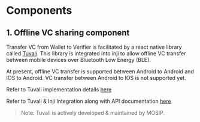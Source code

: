 # Components

## 1. Offline VC sharing component
Transfer VC from Wallet to Verifier is facilitated by a react native library called [Tuvali](https://github.com/mosip/tuvali). This library is integrated into inji to allow offline VC transfer between mobile devices over Bluetooth Low Energy (BLE). 

At present, offline VC transfer is supported between Android to Android and IOS to Android. VC transfer between Android to IOS is not supported yet.

Refer to Tuvali implementation details [here](./tuvali.md)

Refer to Tuvali & Inji Integration along with API documentation [here](./tuvali-inji.md)
> Note: Tuvali is actively developed & maintained by MOSIP.